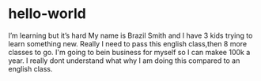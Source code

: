# hello-world
I’m learning but it’s hard
My name is Brazil Smith and I have 3 kids trying to learn something new. Really I need to pass this english class,then 8 more classes to go. I'm going to bein business for myself so I can makee 100k a year. 
I really dont understand what why I am doing this compared to an english class.
